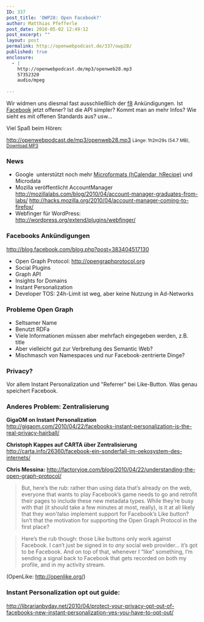 ```yaml
---
ID: 337
post_title: 'OWP28: Open Facebook?'
author: Matthias Pfefferle
post_date: 2010-05-02 12:49:12
post_excerpt: ""
layout: post
permalink: http://openwebpodcast.de/337/owp28/
published: true
enclosure:
  - |
    http://openwebpodcast.de/mp3/openweb28.mp3
    57352320
    audio/mpeg
    
---
```

Wir widmen uns diesmal fast ausschließlich der <a href="http://www.facebook.com/f8">f8</a> Ankündigungen. Ist <a href="http://www.facebook.com/">Facebook</a> jetzt offener? Ist die API simpler? Kommt man an mehr Infos? Wie sieht es mit offenen Standards aus? usw...

Viel Spaß beim Hören:

http://openwebpodcast.de/mp3/openweb28.mp3
<small>Länge: 1h2m29s (54.7 MB), <a href="http://openwebpodcast.de/mp3/openweb28.mp3">Download MP3</a></small>

<h3>News</h3>
<ul>
	<li>Google   unterstützt noch mehr <a href="http://microformats.org/2010/04/28/google-adds-support-for-hcalendar-and-hrecipe-rich-snippets">Microformats (hCalendar, hRecipe)</a> und Microdata</li>
	<li>Mozilla veröffentlicht AccountManager <a href="http://mozillalabs.com/blog/2010/04/account-manager-graduates-from-labs/">http://mozillalabs.com/blog/2010/04/account-manager-graduates-from-labs/</a> <a href="http://hacks.mozilla.org/2010/04/account-manager-coming-to-firefox/">http://hacks.mozilla.org/2010/04/account-manager-coming-to-firefox/</a></li>
	<li>Webfinger für WordPress: <a href="http://wordpress.org/extend/plugins/webfinger/">http://wordpress.org/extend/plugins/webfinger/</a></li>
</ul>
<h3>Facebooks Ankündigungen</h3>

<a href="http://blog.facebook.com/blog.php?post=383404517130">http://blog.facebook.com/blog.php?post=383404517130</a>
<ul>
	<li>Open  Graph Protocol: <a href="http://opengraphprotocol.org/">http://opengraphprotocol.org</a></li>
	<li>Social Plugins</li>
	<li>Graph API</li>
	<li>Insights for Domains</li>
	<li>Instant Personalization</li>
	<li>Developer TOS: 24h-Limit ist weg,  aber keine Nutzung in Ad-Networks</li>
</ul>
<h3>Probleme  Open Graph</h3>
<ul>
	<li>Seltsamer Name</li>
	<li>Benutzt RDFa</li>
	<li>Viele Informationen müssen aber  mehrfach eingegeben werden, z.B. title</li>
	<li>Aber vielleicht gut zur Verbreitung  des Semantic Web?</li>
	<li>Mischmasch  von Namespaces und nur Facebook-zentrierte Dinge?</li>
</ul>
<h3>Privacy?</h3>
Vor allem Instant Personalization und  "Referrer" bei Like-Button. Was genau speichert Facebook.

<h3>Anderes Problem: Zentralisierung</h3>

<strong>GigaOM  on Instant Personalization</strong>
<a href="http://gigaom.com/2010/04/22/facebooks-instant-personalization-is-the-real-privacy-hairball/">http://gigaom.com/2010/04/22/facebooks-instant-personalization-is-the-real-privacy-hairball/</a>

<strong>Christoph Kappes auf CARTA über  Zentralisierung</strong>
<a href="http://carta.info/26360/facebook-ein-sonderfall-im-oekosystem-des-internets/">http://carta.info/26360/facebook-ein-sonderfall-im-oekosystem-des-internets/</a>

<strong>Chris Messina:</strong>
<a href="http://factoryjoe.com/blog/2010/04/22/understanding-the-open-graph-protocol/">http://factoryjoe.com/blog/2010/04/22/understanding-the-open-graph-protocol/</a>

<blockquote>But, here’s the rub: rather than  using data that’s already on the web, everyone that wants to play  Facebook’s game needs to go and retrofit their pages to include these  new metadata types. While they’re busy with that (it should take a few  minutes at most, really), is it at all likely that they <em>won’t</em>also implement support for Facebook’s  Like button? Isn’t that the motivation for supporting the Open Graph  Protocol in the first place?</blockquote>

<blockquote>Here’s the rub though: those Like  buttons only work against Facebook. I can’t just be signed in to <em>any</em> social web provider… it’s got to be  Facebook. And on top of that, whenever I “like” something, I’m sending a  signal back to Facebook that gets recorded on both my profile, and in  my activity stream.</blockquote>

(OpenLike:  <a href="http://openlike.org/">http://openlike.org/</a>)

<h3>Instant  Personalization opt out guide:</h3>
<a href="http://librarianbyday.net/2010/04/protect-your-privacy-opt-out-of-facebooks-new-instant-personalization-yes-you-have-to-opt-out/">http://librarianbyday.net/2010/04/protect-your-privacy-opt-out-of-facebooks-new-instant-personalization-yes-you-have-to-opt-out/</a>